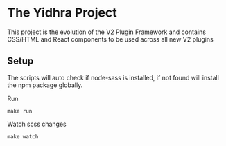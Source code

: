 # The Yidhra Project
This project is the evolution of the V2 Plugin Framework and contains CSS/HTML and React 
components to be used across all new V2 plugins

## Setup

The scripts will auto check if node-sass is installed, if not found will install the npm package globally.

Run
```
make run
```

Watch scss changes
```
make watch
```